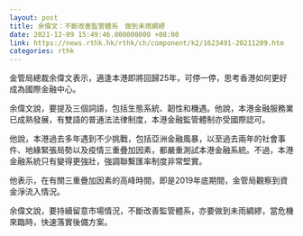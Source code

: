 ```yaml
---
layout: post
title: 余偉文：不斷改善監管體系　做到未雨綢繆
date: 2021-12-09 15:49:46.000000000 +08:00
link: https://news.rthk.hk/rthk/ch/component/k2/1623491-20211209.htm
categories: rthk
---
```


金管局總裁余偉文表示，適逢本港即將回歸25年，可停一停，思考香港如何更好成為國際金融中心。 

余偉文說，要提及三個詞語，包括生態系統、韌性和機遇。他說，本港金融服務業已成熟發展，有雙語的普通法法律制度，本港金融監管體制亦受國際認可。 

他說，本港過去多年遇到不少挑戰，包括亞洲金融風暴，以至過去兩年的社會事件、地緣緊張局勢以及疫情三重疊加因素，都嚴重測試本港金融系統。不過，本港金融系統只有變得更強壯，強調聯繫匯率制度非常堅實。

他表示，在有關三重疊加因素的高峰時間，即是2019年底期間，金管局觀察到資金淨流入情況。

余偉文說，要持續留意市場情況，不斷改善監管體系，亦要做到未雨綢繆，當危機來臨時，快速落實後備方案。
